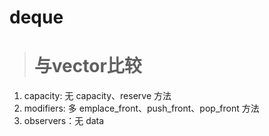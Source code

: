 # deque

># 与vector比较
1. capacity: 无 capacity、reserve 方法
2. modifiers:  多 emplace_front、push_front、pop_front 方法
3. observers：无 data